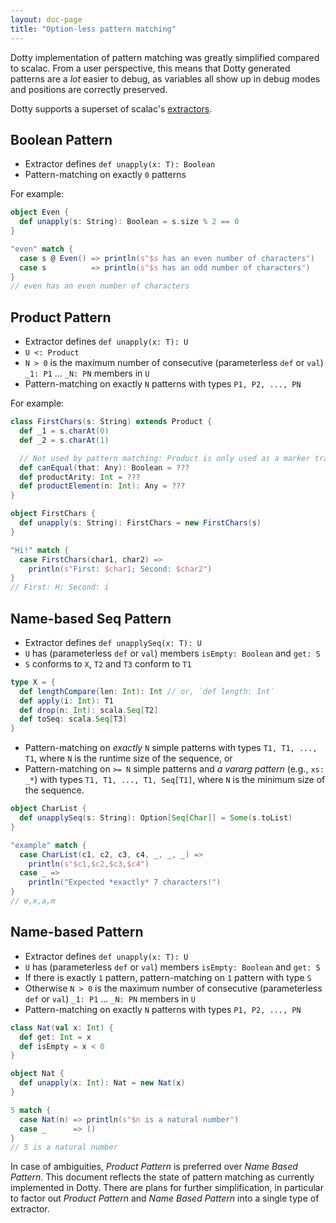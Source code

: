 ```yaml
---
layout: doc-page
title: "Option-less pattern matching"
---
```


Dotty implementation of pattern matching was greatly simplified compared to scalac. From a user perspective, this means that Dotty generated patterns are a *lot* easier to debug, as variables all show up in debug modes and positions are correctly preserved.

Dotty supports a superset of scalac's [extractors](https://www.scala-lang.org/files/archive/spec/2.13/08-pattern-matching.html#extractor-patterns).

## Boolean Pattern

- Extractor defines `def unapply(x: T): Boolean`
- Pattern-matching on exactly `0` patterns

For example:

<!-- To be kept in sync with tests/new/patmat-spec.scala -->

```scala
object Even {
  def unapply(s: String): Boolean = s.size % 2 == 0
}

"even" match {
  case s @ Even() => println(s"$s has an even number of characters")
  case s          => println(s"$s has an odd number of characters")
}
// even has an even number of characters
```


## Product Pattern

- Extractor defines `def unapply(x: T): U`
- `U <: Product`
- `N > 0` is the maximum number of consecutive (parameterless `def` or `val`) `_1: P1` ... `_N: PN` members in `U`
- Pattern-matching on exactly `N` patterns with types `P1, P2, ..., PN`

For example:

<!-- To be kept in sync with tests/new/patmat-spec.scala -->

```scala
class FirstChars(s: String) extends Product {
  def _1 = s.charAt(0)
  def _2 = s.charAt(1)

  // Not used by pattern matching: Product is only used as a marker trait.
  def canEqual(that: Any): Boolean = ???
  def productArity: Int = ???
  def productElement(n: Int): Any = ???
}

object FirstChars {
  def unapply(s: String): FirstChars = new FirstChars(s)
}

"Hi!" match {
  case FirstChars(char1, char2) =>
    println(s"First: $char1; Second: $char2")
}
// First: H; Second: i
```


## Name-based Seq Pattern

- Extractor defines `def unapplySeq(x: T): U`
- `U` has (parameterless `def` or `val`) members `isEmpty: Boolean` and `get: S`
- `S` conforms to `X`, `T2` and `T3` conform to `T1`

```Scala
type X = {
  def lengthCompare(len: Int): Int // or, `def length: Int`
  def apply(i: Int): T1
  def drop(n: Int): scala.Seq[T2]
  def toSeq: scala.Seq[T3]
}
```

- Pattern-matching on _exactly_ `N` simple patterns with types `T1, T1, ..., T1`, where `N` is the runtime size of the sequence, or
- Pattern-matching on `>= N` simple patterns and _a vararg pattern_ (e.g., `xs: _*`) with types `T1, T1, ..., T1, Seq[T1]`, where `N` is the minimum size of the sequence.

<!-- To be kept in sync with tests/new/patmat-spec.scala -->

```scala
object CharList {
  def unapplySeq(s: String): Option[Seq[Char]] = Some(s.toList)
}

"example" match {
  case CharList(c1, c2, c3, c4, _, _, _) =>
    println(s"$c1,$c2,$c3,$c4")
  case _ =>
    println("Expected *exactly* 7 characters!")
}
// e,x,a,m
```


## Name-based Pattern

- Extractor defines `def unapply(x: T): U`
- `U` has (parameterless `def` or `val`) members `isEmpty: Boolean` and `get: S`
- If there is exactly `1` pattern, pattern-matching on `1` pattern with type `S`
- Otherwise `N > 0` is the maximum number of consecutive (parameterless `def` or `val`) `_1: P1` ... `_N: PN` members in `U`
- Pattern-matching on exactly `N` patterns with types `P1, P2, ..., PN`

<!-- To be kept in sync with tests/new/patmat-spec.scala -->

```scala
class Nat(val x: Int) {
  def get: Int = x
  def isEmpty = x < 0
}

object Nat {
  def unapply(x: Int): Nat = new Nat(x)
}

5 match {
  case Nat(n) => println(s"$n is a natural number")
  case _      => ()
}
// 5 is a natural number
```

In case of ambiguities, *Product Pattern* is preferred over *Name Based Pattern*. This document reflects the state of pattern matching as currently implemented in Dotty. There are plans for further simplification, in particular to factor out *Product Pattern* and *Name Based Pattern* into a single type of extractor.
